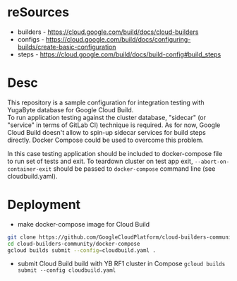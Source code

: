 
# reSources
- builders - https://cloud.google.com/build/docs/cloud-builders
- configs - https://cloud.google.com/build/docs/configuring-builds/create-basic-configuration
- steps - https://cloud.google.com/build/docs/build-config#build_steps

# Desc

This repository is a sample configuration for integration testing with YugaByte database for Google Cloud Build.  
To run application testing against the cluster database, "sidecar" (or "service" in terms of GitLab CI) technique is required. As for now, Google Cloud Build doesn't allow to spin-up sidecar services for build steps directly. Docker Compose could be used to overcome this problem.

In this case testing application should be included to docker-compose file to run set of tests and exit. To teardown cluster on test app exit, `--abort-on-container-exit` should be passed to `docker-compose` command line (see cloudbuild.yaml).


# Deployment
- make docker-compose image for Cloud Build
``` bash
git clone https://github.com/GoogleCloudPlatform/cloud-builders-community.git
cd cloud-builders-community/docker-compose
gcloud builds submit --config=cloudbuild.yaml .
```
- submit Cloud Build build with YB RF1 cluster in Compose
`gcloud builds submit --config cloudbuild.yaml`
